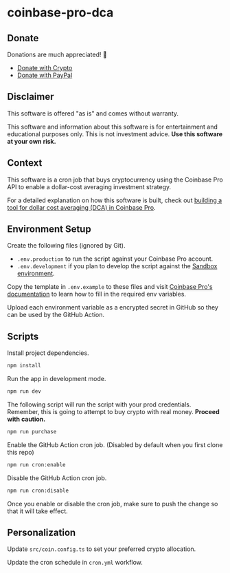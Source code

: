 # coinbase-pro-dca

## Donate

Donations are much appreciated! 💙

- [Donate with Crypto](https://commerce.coinbase.com/checkout/6ba511ce-e8e4-40a9-a251-51ea77852c54)
- [Donate with PayPal](https://www.paypal.com/donate?hosted_button_id=KU56HE97DW9KU)

## Disclaimer

This software is offered "as is" and comes without warranty.

This software and information about this software is for entertainment
and educational purposes only. This is not investment advice.
**Use this software at your own risk.**

## Context

This software is a cron job that buys cryptocurrency using the Coinbase Pro API
to enable a dollar-cost averaging investment strategy.

For a detailed explanation on how this software is built,
check out [building a tool for dollar cost averaging (DCA) in Coinbase Pro](https://www.swkeever.com/coinbase-pro-dca).

## Environment Setup

Create the following files (ignored by Git).

- `.env.production` to run the script against your Coinbase Pro account.
- `.env.development` if you plan to develop the script against the [Sandbox environment](https://public.sandbox.pro.coinbase.com/).

Copy the template in `.env.example` to these files and visit [Coinbase Pro's documentation](https://docs.pro.coinbase.com/)
to learn how to fill in the required env variables.

Upload each environment variable as a encrypted secret in GitHub
so they can be used by the GitHub Action.

## Scripts

Install project dependencies.

```bash
npm install
```

Run the app in development mode.

```bash
npm run dev
```

The following script will run the script with your prod credentials.
Remember, this is going to attempt to buy crypto with real money. 
**Proceed with caution.**

```bash
npm run purchase
```

Enable the GitHub Action cron job. (Disabled by default when you first
clone this repo)

```bash
npm run cron:enable
```

Disable the GitHub Action cron job.

```bash
npm run cron:disable
```

Once you enable or disable the cron job, make
sure to push the change so that it will take effect.

## Personalization 

Update `src/coin.config.ts` to set your preferred crypto
allocation.

Update the cron schedule in `cron.yml` workflow.
